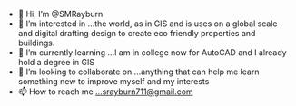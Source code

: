 - 👋 Hi, I’m @SMRayburn
- 👀 I’m interested in ...the world, as in GIS and is uses on a global scale and digital drafting design to create eco friendly properties and buildings.
- 🌱 I’m currently learning ...I am in college now for AutoCAD and I already hold a degree in GIS
- 💞️ I’m looking to collaborate on ...anything that can help me learn something new to improve myself and my interests
- 📫 How to reach me ...srayburn711@gmail.com

<!---
SMRayburn/SMRayburn is a ✨ special ✨ repository because its `README.md` (this file) appears on your GitHub profile.
You can click the Preview link to take a look at your changes.
--->
